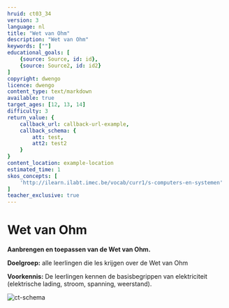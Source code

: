 ```yaml
---
hruid: ct03_34
version: 3
language: nl
title: "Wet van Ohm"
description: "Wet van Ohm"
keywords: [""]
educational_goals: [
    {source: Source, id: id}, 
    {source: Source2, id: id2}
]
copyright: dwengo
licence: dwengo
content_type: text/markdown
available: true
target_ages: [12, 13, 14]
difficulty: 3
return_value: {
    callback_url: callback-url-example,
    callback_schema: {
        att: test,
        att2: test2
    }
}
content_location: example-location
estimated_time: 1
skos_concepts: [
    'http://ilearn.ilabt.imec.be/vocab/curr1/s-computers-en-systemen'
]
teacher_exclusive: true
---
```

# Wet van Ohm

**Aanbrengen en toepassen van de Wet van Ohm.**

**Doelgroep:** alle leerlingen die les krijgen over de Wet van Ohm

**Voorkennis:** De leerlingen kennen de basisbegrippen van elektriciteit (elektrische lading, stroom, spanning, weerstand).


![ct-schema](@learning-object/m_ct03_22/nl/3)


